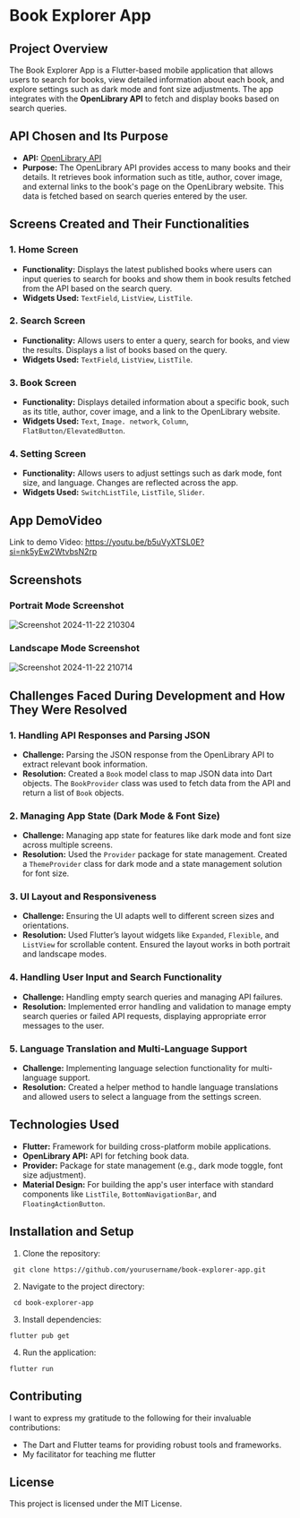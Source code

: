 # **Book Explorer App**

## **Project Overview**
The Book Explorer App is a Flutter-based mobile application that allows users to search for books, view detailed information about each book, and explore settings such as dark mode and font size adjustments. The app integrates with the **OpenLibrary API** to fetch and display books based on search queries.

## **API Chosen and Its Purpose**
- **API:** [OpenLibrary API](https://openlibrary.org/developers)
- **Purpose:** The OpenLibrary API provides access to many books and their details. It retrieves book information such as title, author, cover image, and external links to the book's page on the OpenLibrary website. This data is fetched based on search queries entered by the user.

## **Screens Created and Their Functionalities**

### **1. Home Screen**
- **Functionality:** Displays the latest published books where users can input queries to search for books and show them in book results fetched from the API based on the search query.
- **Widgets Used:** `TextField`, `ListView`, `ListTile`.

### **2. Search Screen**
- **Functionality:** Allows users to enter a query, search for books, and view the results. Displays a list of books based on the query.
- **Widgets Used:** `TextField`, `ListView`, `ListTile`.

### **3. Book Screen**
- **Functionality:** Displays detailed information about a specific book, such as its title, author, cover image, and a link to the OpenLibrary website.
- **Widgets Used:** `Text`, `Image. network`, `Column`, `FlatButton/ElevatedButton`.

### **4. Setting Screen**
- **Functionality:** Allows users to adjust settings such as dark mode, font size, and language. Changes are reflected across the app.
- **Widgets Used:** `SwitchListTile`, `ListTile`, `Slider`.

## **App DemoVideo**
Link to demo Video: https://youtu.be/b5uVyXTSL0E?si=nk5yEw2WtvbsN2rp

## **Screenshots**
### **Portrait Mode Screenshot**
   ![Screenshot 2024-11-22 210304](https://github.com/user-attachments/assets/c858c9ce-b9a1-4c9e-a780-c7d8a358e22e)

### **Landscape Mode Screenshot**
   ![Screenshot 2024-11-22 210714](https://github.com/user-attachments/assets/210b5020-72db-4ad8-a081-3ca6f2643678)

## **Challenges Faced During Development and How They Were Resolved**

### **1. Handling API Responses and Parsing JSON**
- **Challenge:** Parsing the JSON response from the OpenLibrary API to extract relevant book information.
- **Resolution:** Created a `Book` model class to map JSON data into Dart objects. The `BookProvider` class was used to fetch data from the API and return a list of `Book` objects.

### **2. Managing App State (Dark Mode & Font Size)**
- **Challenge:** Managing app state for features like dark mode and font size across multiple screens.
- **Resolution:** Used the `Provider` package for state management. Created a `ThemeProvider` class for dark mode and a state management solution for font size.

### **3. UI Layout and Responsiveness**
- **Challenge:** Ensuring the UI adapts well to different screen sizes and orientations.
- **Resolution:** Used Flutter’s layout widgets like `Expanded`, `Flexible`, and `ListView` for scrollable content. Ensured the layout works in both portrait and landscape modes.

### **4. Handling User Input and Search Functionality**
- **Challenge:** Handling empty search queries and managing API failures.
- **Resolution:** Implemented error handling and validation to manage empty search queries or failed API requests, displaying appropriate error messages to the user.

### **5. Language Translation and Multi-Language Support**
- **Challenge:** Implementing language selection functionality for multi-language support.
- **Resolution:** Created a helper method to handle language translations and allowed users to select a language from the settings screen.

## **Technologies Used**
- **Flutter:** Framework for building cross-platform mobile applications.
- **OpenLibrary API:** API for fetching book data.
- **Provider:** Package for state management (e.g., dark mode toggle, font size adjustment).
- **Material Design:** For building the app's user interface with standard components like `ListTile`, `BottomNavigationBar`, and `FloatingActionButton`.

## **Installation and Setup**

1. Clone the repository:

```
 git clone https://github.com/yourusername/book-explorer-app.git
```

2. Navigate to the project directory:

```
 cd book-explorer-app
```

3. Install dependencies:

```
flutter pub get
```

4. Run the application:

```
flutter run
```

## **Contributing**
I want to express my gratitude to the following for their invaluable contributions:
- The Dart and Flutter teams for providing robust tools and frameworks.
- My facilitator for teaching me flutter

## **License**
This project is licensed under the MIT License.
   

